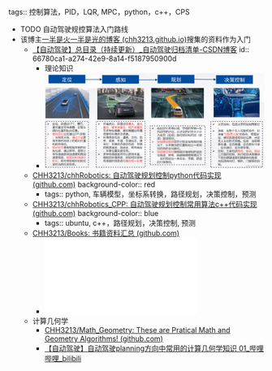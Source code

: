 tags:: 控制算法，PID，LQR, MPC，python，c++，CPS

- TODO 自动驾驶规控算法入门路线
- 该博主[一半是火一半是光的博客 (chh3213.github.io)](https://chh3213.github.io/)搜集的资料作为入门
	- [【自动驾驶】总目录（持续更新）_自动驾驶归档清单-CSDN博客](https://blog.csdn.net/weixin_42301220/article/details/124832403)
	  id:: 66780ca1-a274-42e9-8a14-f5187950900d
		- 理论知识
		- ![汽车定位-感知-规划-决策-控制概述.png](../assets/汽车定位-感知-规划-决策-控制概述_1719143978076_0.png)
	- [CHH3213/chhRobotics: 自动驾驶规划控制python代码实现 (github.com)](https://github.com/CHH3213/chhRobotics)
	  background-color:: red
		- tags:: python, 车辆模型，坐标系转换，路径规划，决策控制，预测
	- [CHH3213/chhRobotics_CPP: 自动驾驶规划控制常用算法c++代码实现 (github.com)](https://github.com/CHH3213/chhRobotics_CPP)
	  background-color:: blue
		- tags:: ubuntu, c++，路径规划，决策控制, 预测
	- [CHH3213/Books: 书籍资料汇总 (github.com)](https://github.com/CHH3213/Books)
		- ![自动驾驶汽车决策与控制.pdf](../assets/自动驾驶汽车决策与控制_1719144037071_0.pdf)
	- 计算几何学
		- [CHH3213/Math_Geometry: These are Pratical Math and Geometry Algorithms! (github.com)](https://github.com/CHH3213/Math_Geometry)
		- [【自动驾驶】自动驾驶planning方向中常用的计算几何学知识 01_哔哩哔哩_bilibili](https://www.bilibili.com/video/BV1D34y1N7dp/?spm_id_from=333.999.0.0&vd_source=f92eb336806a7a264c052ec82b31d75d)
